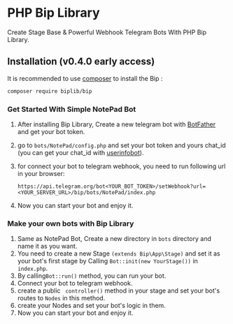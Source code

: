 # PHP Bip Library
Create Stage Base & Powerful Webhook Telegram Bots With PHP Bip Library.
 

Installation (v0.4.0 early access)
------------
It is recommended to use [composer](https://getcomposer.org) to install the Bip :

```bash
composer require biplib/bip
```
### Get Started With Simple NotePad Bot
1. After installing Bip Library, Create a new telegram bot with [BotFather](https://t.me/botfather) and get your bot token.
2. go to ```bots/NotePad/config.php``` and set your bot token and yours chat_id (you can get your chat_id with [userinfobot](https://t.me/userinfobot)).
3. for connect your bot to telegram webhook, you need to run following url in your browser:

   ```https://api.telegram.org/bot<YOUR_BOT_TOKEN>/setWebhook?url=<YOUR_SERVER_URL>/bip/bots/NotePad/index.php```  
4. Now you can start your bot and enjoy it.


### Make your own bots with Bip Library
1. Same as NotePad Bot, Create a new directory in ```bots``` directory and name it as you want.
2. You need to create a new Stage ```(extends Bip\App\Stage)``` and set it as your bot's first stage by Calling ```Bot::init(new YourStage())``` in ```index.php```.
3. By calling```Bot::run()``` method, you can run your bot.
4. Connect your bot to telegram webhook.
5. create a public ``` controller()``` method in your stage and set your bot's routes to ```Nodes``` in this method.
6. create your Nodes and set your bot's logic in them.
7. Now you can start your bot and enjoy it.
  


